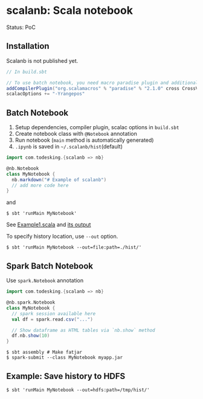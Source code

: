 # scalanb: Scala notebook

Status: PoC

## Installation

Scalanb is not published yet.

```sbt
// In build.sbt

// To use batch notebook, you need macro paradise plugin and additional compiler options.
addCompilerPlugin("org.scalamacros" % "paradise" % "2.1.0" cross CrossVersion.full)
scalacOptions += "-Yrangepos"
```

## Batch Notebook

1. Setup dependencies, compiler plugin, scalac options in `build.sbt`
2. Create notebook class with `@Notebook` annotation
3. Run notebook (`main` method is automatically generated)
4. `.ipynb` is saved in `~/.scalanb/hist`(default)

```scala
import com.todesking.{scalanb => nb}

@nb.Notebook
class MyNotebook {
  nb.markdown("# Example of scalanb")
  // add more code here
}
```

and

```shellsession
$ sbt 'runMain MyNotebook'
```

See [Example1.scala](example/src/main/sala/Example1.scala) and [its output](example/output/Example1.ipynb)

To specify history location, use `--out` option.

```shellsession
$ sbt 'runMain MyNotebook --out=file:path=./hist/'
```

## Spark Batch Notebook

Use `spark.Notebook` annotation

```scala
import com.todesking.{scalanb => nb}

@nb.spark.Notebook
class MyNotebook {
  // spark session available here
  val df = spark.read.csv("...")

  // Show dataframe as HTML tables via `nb.show` method
  df.nb.show(10)
}
```

```shellsession
$ sbt assembly # Make fatjar
$ spark-submit --class MyNotebook myapp.jar
```

## Example: Save history to HDFS

```shellsession
$ sbt 'runMain MyNotebook --out=hdfs:path=/tmp/hist/'
```

